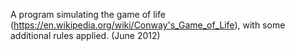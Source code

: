 A program simulating the game of life (https://en.wikipedia.org/wiki/Conway's_Game_of_Life), with some additional rules applied. (June 2012)
